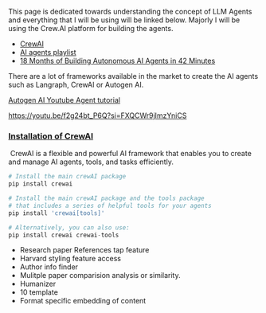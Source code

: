 This page is dedicated towards understanding the concept of LLM Agents and everything that I will be using will be linked below. Majorly I will be using the Crew.AI platform for building the agents.

- [CrewAI](https://www.youtube.com/watch?v=b7fe72GuFZk)
- [AI agents playlist](https://youtube.com/playlist?list=PLrLEqwuz-mRLLOov7hBru67qyiq9oZyF1&si=Y0JGSP8lZUJr4QXZ)
- [18 Months of Building Autonomous AI Agents in 42 Minutes](https://www.youtube.com/watch?v=8N2_iXC16uo&t=2s&pp=ygUKQUkgYWdlbnRzIA%3D%3D)


There are a lot of frameworks available in the market to create the AI agents such as Langraph, CrewAI or Autogen AI.

[Autogen AI Youtube Agent tutorial](https://youtu.be/GqBr08uGmOk?si=Xke--ZngNUWF66sH)



https://youtu.be/f2g24bt_P6Q?si=FXQCWr9jImzYniCS

### [Installation of CrewAI](#)

 CrewAI is a flexible and powerful AI framework that enables you to create and manage AI agents, tools, and tasks efficiently.

```python
# Install the main crewAI package
pip install crewai

# Install the main crewAI package and the tools package
# that includes a series of helpful tools for your agents
pip install 'crewai[tools]'

# Alternatively, you can also use:
pip install crewai crewai-tools
```

- Research paper References tap feature
- Harvard styling feature access 
- Author info finder
- Mulitple paper comparision analysis or similarity. 
- Humanizer 
- 10 template
- Format specific embedding of content
